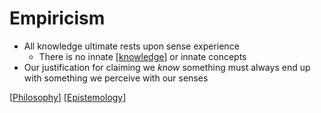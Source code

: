 # Empiricism

- All knowledge ultimate rests upon sense experience
  - There is no innate [[knowledge]] or innate concepts
- Our justification for claiming we _know_ something must always end up with something we perceive with our senses

[[Philosophy]] [[Epistemology]]

[//begin]: # "Autogenerated link references for markdown compatibility"
[knowledge]: knowledge "Knowledge"
[Philosophy]: philosophy "Philosophy"
[Epistemology]: epistemology "Epistemology"
[//end]: # "Autogenerated link references"